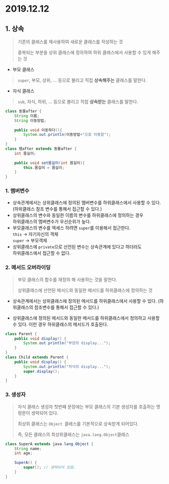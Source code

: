 # 2019.12.12

## 1. 상속

> 기존의 클래스를 재사용하여 새로운 클래스를 작성하는 것
>
> 중복되는 부분을 상위 클래스에 정의하여 하위 클래스에서 사용할 수 있게 해주는 것

* 부모 클래스

> `super`, 부모, 상위, ... 등으로 불리고 직접 **상속해주는** 클래스를 말한다.

* 자식 클래스

> `sub`, 자식, 하위, ... 등으로 불리고 직접 **상속받는** 클래스를 말한다.

```java
class 동물after {
	String 이름;
	String 이동방법;
	
	public void 이동하다(){
		System.out.println(이동방법+"으로 이동함");
	}
}
class 뱀after extends 동물after {
	int 몸길이;
	
	public void set몸길이(int 몸길이){
		this.몸길이 = 몸길이;
	}
}
```

### 1. 멤버변수

* 상속관계에서는 상위클래스에 정의된 멤버변수를 하위클래스에서 사용할 수 있다.    (하위클래스 참조 변수를 통해서 접근할 수 있다.)                     
* 상위클래스의 변수와 동일한 이름의 변수를 하위클래스에 정의하는 경우            
  하위클래스의 멤버변수가 우선순위가 높다.                          
* 부모클래스의 변수를 엑세스 하려면 `super`를 이용해서 접근한다.             
  `this` -> 자기자신의 객체                                 
  `super` -> 부모객체                                    
* 상위클래스에 `private`으로 선언된 변수는 상속관계에 있다고 하더라도          
  하위클래스에서 접근할 수 없다.   

### 2. 메서드 오버라이딩

> 부모 클래스의 함수를 재정의 해 사용하는 것을 말한다.
>
> 상위클래스에 선언된 메서드와 동일한 메서드를 하위클래스에 정의하는 것

* 상속관계에서는 상위클래스에 정의된 메서드를 하위클래스에서 사용할 수 있다.            (하위클래스의 참조변수를 통해서 접근할 수 있다.)                         

* 상위클래스에 정의된 메서드와 동일한 메서드를 하위클래스에서 정의하고 사용할 수 있다. 이런 경우 하위클래스의 메서드가 호출된다.                              

```java
class Parent {
	public void display() {
		System.out.println("부모의 display...");
	}
}
class Child extends Parent {
	public void display() {
		System.out.println("자식의 display...");
		super.display();
	}
}
```

### 3. 생성자

> 자식 클래스 생성자 첫번째 문장에는 부모 클래스의 기본 생성자를 호출하는 명령문이 생략되어 있다. 
>
> 최상위 클래스는 `Object `클래스를 기본적으로 상속받게 되어있다.
>
> 즉, 모든 클래스의 최상위클래스는 `java.lang.Object`클래스

```java
class SuperA extends java.lang.Object {
	String name;
	int age;
	
	SuperA() {
		super(); // 생략되어 있음.
	}
}
```

